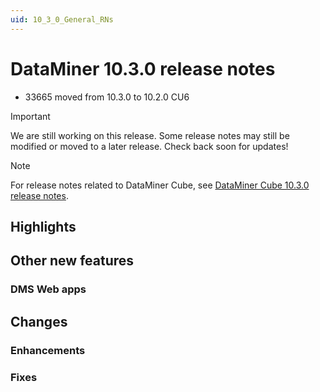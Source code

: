 ```yaml
---
uid: 10_3_0_General_RNs
---
```


# DataMiner 10.3.0 release notes

- 33665 moved from 10.3.0 to 10.2.0 CU6

> [!IMPORTANT]
> We are still working on this release. Some release notes may still be modified or moved to a later release. Check back soon for updates!

> [!NOTE]
> For release notes related to DataMiner Cube, see [DataMiner Cube 10.3.0 release notes](xref:10_3_0_Cube_RNs).

## Highlights

## Other new features

### DMS Web apps

## Changes

### Enhancements


### Fixes


